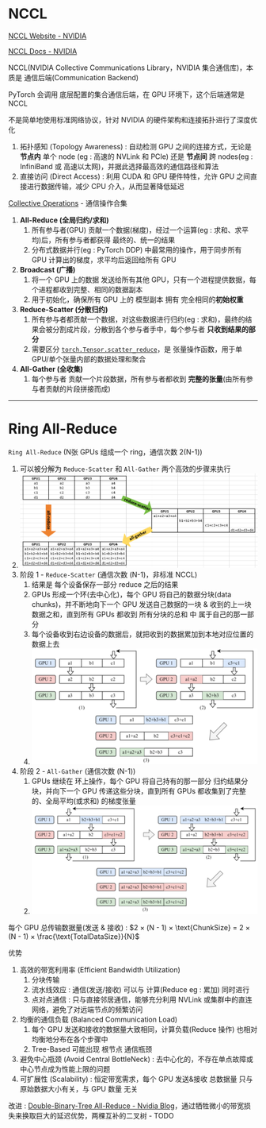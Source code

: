 # NCCL

[NCCL Website - NVIDIA](https://developer.nvidia.com/nccl)

[NCCL Docs - NVIDIA](https://docs.nvidia.com/deeplearning/nccl/user-guide/docs/)

NCCL(NVIDIA Collective Communications Library，NVIDIA 集合通信库)，本质是 通信后端(Communication Backend)

PyTorch 会调用 底层配置的集合通信后端，在 GPU 环境下，这个后端通常是 NCCL

不是简单地使用标准网络协议，针对 NVIDIA 的硬件架构和连接拓扑进行了深度优化
1. 拓扑感知 (Topology Awareness) : 自动检测 GPU 之间的连接方式，无论是 **节点内** 单个 node (eg : 高速的 NVLink 和 PCIe) 还是 **节点间** 跨 nodes(eg : InfiniBand 或 高速以太网)，并据此选择最高效的通信路径和算法
2. 直接访问 (Direct Access) : 利用 CUDA 和 GPU 硬件特性，允许 GPU 之间直接进行数据传输，减少 CPU 介入，从而显著降低延迟


[Collective Operations](https://docs.nvidia.com/deeplearning/nccl/user-guide/docs/usage/collectives.html) - 通信操作合集
1. **All-Reduce (全局归约/求和)**
   1. 所有参与者(GPU) 贡献一个数据(梯度)，经过一个运算(eg : 求和、求平均)后，所有参与者都获得 最终的、统一的结果
   2. 分布式数据并行(eg : PyTorch DDP) 中最常用的操作，用于同步所有 GPU 计算出的梯度，求平均后返回给所有 GPU
2. **Broadcast (广播)**
   1. 将一个 GPU 上的数据 发送给所有其他 GPU，只有一个进程提供数据，每个进程都收到完整、相同的数据副本
   2. 用于初始化，确保所有 GPU 上的 模型副本 拥有 完全相同的**初始权重**
3. **Reduce-Scatter (分散归约)**
   1. 所有参与者都贡献一个数据，对这些数据进行归约(eg : 求和)，最终的结果会被分割成片段，分散到各个参与者手中，每个参与者 **只收到结果的部分**
   2. 需要区分 [`torch.Tensor.scatter_reduce`](https://docs.pytorch.org/docs/stable/generated/torch.Tensor.scatter_reduce_.html#torch.Tensor.scatter_reduce_)，是 张量操作函数，用于单 GPU/单个张量内部的数据处理和聚合
4. **All-Gather (全收集)**
   1. 每个参与者 贡献一个片段数据，所有参与者都收到 **完整的张量**(由所有参与者贡献的片段拼接而成)

---

# Ring All-Reduce

`Ring All-Reduce` (N张 GPUs 组成一个 ring，通信次数 2(N-1))
1. 可以被分解为 `Reduce-Scatter` 和 `All-Gather` 两个高效的步骤来执行
2. <img src="Pics/dist001.png" width=600>
3. 阶段 1 - `Reduce-Scatter` (通信次数 (N-1)，非标准 NCCL)
   1. 结果是 每个设备保存一部分 reduce 之后的结果
   2. GPUs 形成一个环(去中心化)，每个 GPU 将自己的数据分块(data chunks)，并不断地向下一个 GPU 发送自己数据的一块 & 收到的上一块数据之和，直到所有 GPUs 都收到 所有分块的总和 中 属于自己的那一部分
   3. 每个设备收到右边设备的数据后，就把收到的数据累加到本地对应位置的数据上去
   4. <img src="Pics/dist002.png" width=500>
4. 阶段 2 - `All-Gather` (通信次数 (N-1))
   1. GPUs 继续在 环上操作，每个 GPU 将自己持有的那一部分 归约结果分块，并向下一个 GPU 传递这些分块，直到所有 GPUs 都收集到了完整的、全局平均(或求和) 的梯度张量
   2. <img src="Pics/dist003.png" width=500>

每个 GPU 总传输数据量(发送 & 接收) : $2 × (N - 1) × \text{ChunkSize} = 2 × (N - 1) × \frac{\text{TotalDataSize}}{N}$

优势
1. 高效的带宽利用率 (Efficient Bandwidth Utilization)
   1. 分块传输
   2. 流水线效应 : 通信(发送/接收) 可以与 计算(Reduce eg : 累加) 同时进行
   3. 点对点通信 : 只与直接邻居通信，能够充分利用 NVLink 或集群中的直连网络，避免了对远端节点的频繁访问
2. 均衡的通信负载 (Balanced Communication Load)
   1. 每个 GPU 发送和接收的数据量大致相同，计算负载(Reduce 操作) 也相对均衡地分布在各个步骤中
   2. Tree-Based 可能出现 根节点 通信瓶颈
3. 避免中心瓶颈 (Avoid Central BottleNeck) : 去中心化的，不存在单点故障或中心节点成为性能上限的问题
4. 可扩展性 (Scalability) : 恒定带宽需求，每个 GPU 发送&接收 总数据量 只与 原始数据大小有关，与 GPU 数量 无关

改进 : [Double-Binary-Tree All-Reduce - Nvidia Blog](https://developer.nvidia.com/blog/massively-scale-deep-learning-training-nccl-2-4/)，通过牺牲微小的带宽损失来换取巨大的延迟优势，两棵互补的二叉树 - TODO








